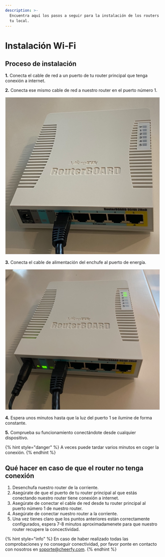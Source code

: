 ```yaml
---
description: >-
  Encuentra aquí los pasos a seguir para la instalación de los routers Wi-Fi en
  tu local.
---
```


# Instalación Wi-Fi



## Proceso de instalación

**1.** Conecta el cable de red a un puerto de tu router principal que tenga conexión a internet.

**2.** Conecta ese mismo cable de red a nuestro router en el puerto número 1.

![](../.gitbook/assets/image%20%28126%29.png)

**3.** Conecta el cable de alimentación del enchufe al puerto de energía.

![](../.gitbook/assets/image%20%28163%29.png)

**4.** Espera unos minutos hasta que la luz del puerto 1 se ilumine de forma constante.

**5.** Comprueba su funcionamiento conectándote desde cualquier dispositivo.

{% hint style="danger" %}
A veces puede tardar varios minutos en coger la conexión.
{% endhint %}

## Qué hacer en caso de que el router no tenga conexión

1. Desenchufa nuestro router de la corriente. 
2. Asegúrate de que el puerto de tu router principal al que estás conectando nuestro router tiene conexión a internet. 
3. Asegúrate de conectar el cable de red desde tu router principal al puerto número 1 de nuestro router. 
4. Asegúrate de conectar nuestro router a la corriente. 
5. Una vez tienes claro que los puntos anteriores están correctamente configurados, espera 7-8 minutos aproximadamenete para que nuestro router recupere la concectividad.

{% hint style="info" %}
En caso de haber realizado todas las comprobaciones y no conseguir conectividad, por favor ponte en contacto con nosotros en soporte@cheerfy.com.
{% endhint %}

